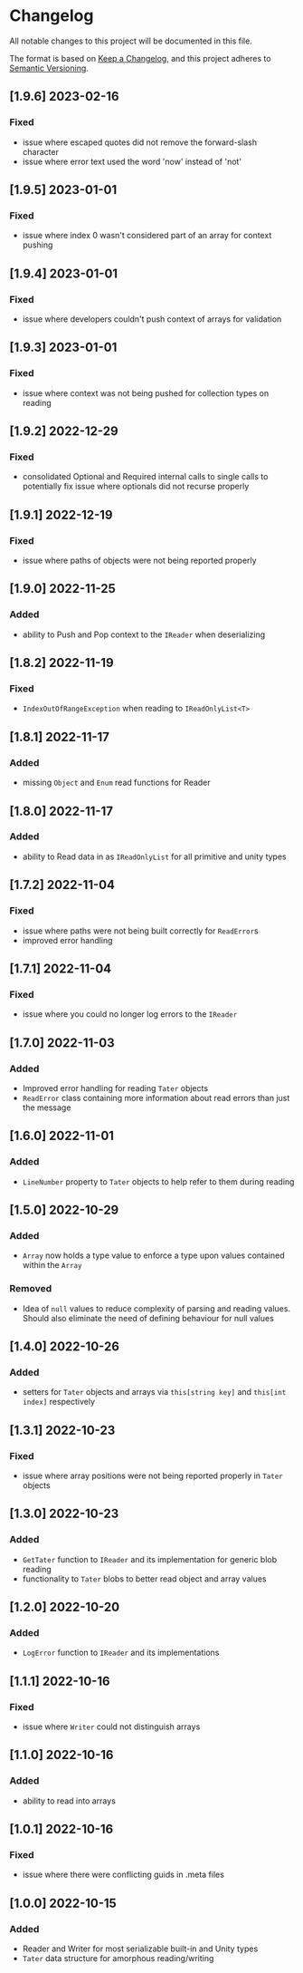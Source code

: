 # Changelog
All notable changes to this project will be documented in this file.

The format is based on [Keep a Changelog](https://keepachangelog.com/en/1.0.0/),
and this project adheres to [Semantic Versioning](https://semver.org/spec/v2.0.0.html).

## [1.9.6] 2023-02-16
### Fixed
- issue where escaped quotes did not remove the forward-slash character
- issue where error text used the word 'now' instead of 'not'

## [1.9.5] 2023-01-01
### Fixed
- issue where index 0 wasn't considered part of an array for context pushing

## [1.9.4] 2023-01-01
### Fixed
- issue where developers couldn't push context of arrays for validation

## [1.9.3] 2023-01-01
### Fixed
- issue where context was not being pushed for collection types on reading

## [1.9.2] 2022-12-29
### Fixed
- consolidated Optional and Required internal calls to single calls to potentially fix issue where optionals did not recurse properly

## [1.9.1] 2022-12-19
### Fixed
- issue where paths of objects were not being reported properly

## [1.9.0] 2022-11-25
### Added
- ability to Push and Pop context to the `IReader` when deserializing

## [1.8.2] 2022-11-19
### Fixed
- `IndexOutOfRangeException` when reading to `IReadOnlyList<T>`

## [1.8.1] 2022-11-17
### Added
- missing `Object` and `Enum` read functions for Reader

## [1.8.0] 2022-11-17
### Added
- ability to Read data in as `IReadOnlyList` for all primitive and unity types

## [1.7.2] 2022-11-04
### Fixed
- issue where paths were not being built correctly for `ReadError`s
- improved error handling

## [1.7.1] 2022-11-04
### Fixed
- issue where you could no longer log errors to the `IReader`

## [1.7.0] 2022-11-03
### Added
- Improved error handling for reading `Tater` objects
- `ReadError` class containing more information about read errors than just the message

## [1.6.0] 2022-11-01
### Added
- `LineNumber` property to `Tater` objects to help refer to them during reading

## [1.5.0] 2022-10-29
### Added
- `Array` now holds a type value to enforce a type upon values contained within the `Array`
### Removed
- Idea of `null` values to reduce complexity of parsing and reading values. Should also eliminate the need of defining behaviour for null values
## [1.4.0] 2022-10-26
### Added
- setters for `Tater` objects and arrays via `this[string key]` and `this[int index]` respectively

## [1.3.1] 2022-10-23
### Fixed
- issue where array positions were not being reported properly in `Tater` objects

## [1.3.0] 2022-10-23
### Added
- `GetTater` function to `IReader` and its implementation for generic blob reading
- functionality to `Tater` blobs to better read object and array values

## [1.2.0] 2022-10-20
### Added
- `LogError` function to `IReader` and its implementations

## [1.1.1] 2022-10-16
### Fixed
- issue where `Writer` could not distinguish arrays

## [1.1.0] 2022-10-16
### Added
- ability to read into arrays

## [1.0.1] 2022-10-16
### Fixed
- issue where there were conflicting guids in .meta files

## [1.0.0] 2022-10-15
### Added
- Reader and Writer for most serializable built-in and Unity types
- `Tater` data structure for amorphous reading/writing